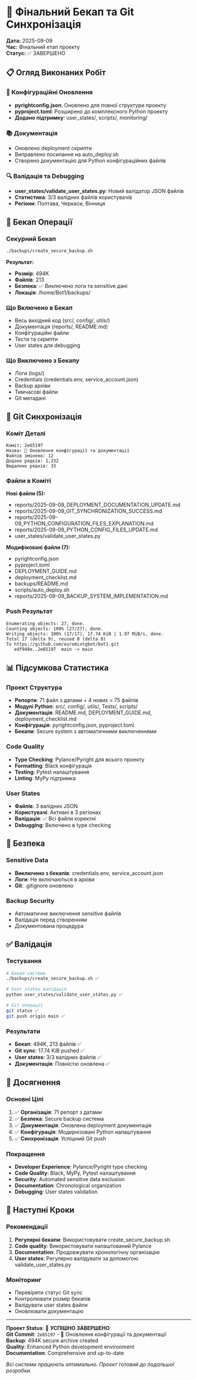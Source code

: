 # 🔄 Фінальний Бекап та Git Синхронізація
**Дата:** 2025-09-09  
**Час:** Фінальний етап проекту  
**Статус:** ✅ ЗАВЕРШЕНО  

## 📋 Огляд Виконаних Робіт

### 🔧 Конфігураційні Оновлення
- **pyrightconfig.json**: Оновлено для повної структури проекту
- **pyproject.toml**: Розширено до комплексного Python проекту
- **Додано підтримку**: user_states/, scripts/, monitoring/

### 📚 Документація
- Оновлено deployment скрипти
- Виправлено посилання на auto_deploy.sh
- Створено документацію для Python конфігураційних файлів

### 🔍 Валідація та Debugging
- **user_states/validate_user_states.py**: Новий валідатор JSON файлів
- **Статистика**: 3/3 валідних файлів користувачів
- **Регіони**: Полтава, Черкаси, Вінниця

## 💾 Бекап Операції

### Секурний Бекап
```bash
./backups/create_secure_backup.sh
```
**Результат:**
- **Розмір**: 494K
- **Файлів**: 213
- **Безпека**: ✅ Виключено логи та sensitive дані
- **Локація**: /home/Bot1/backups/

### Що Включено в Бекап
- Весь вихідний код (src/, config/, utils/)
- Документація (reports/, README.md)
- Конфігураційні файли
- Тести та скрипти
- User states для debugging

### Що Виключено з Бекапу
- Логи (logs/)
- Credentials (credentials.env, service_account.json)
- Backup архіви
- Тимчасові файли
- Git метадані

## 🔄 Git Синхронізація

### Коміт Деталі
```
Коміт: 2e65197
Назва: 🔧 Оновлення конфігурації та документації
Файлів змінено: 12
Додано рядків: 1,232
Видалено рядків: 33
```

### Файли в Коміті
**Нові файли (5):**
- reports/2025-09-09_DEPLOYMENT_DOCUMENTATION_UPDATE.md
- reports/2025-09-09_GIT_SYNCHRONIZATION_SUCCESS.md  
- reports/2025-09-09_PYTHON_CONFIGURATION_FILES_EXPLANATION.md
- reports/2025-09-09_PYTHON_CONFIG_FILES_UPDATE.md
- user_states/validate_user_states.py

**Модифіковані файли (7):**
- pyrightconfig.json
- pyproject.toml
- DEPLOYMENT_GUIDE.md
- deployment_checklist.md
- backups/README.md
- scripts/auto_deploy.sh
- reports/2025-09-09_BACKUP_SYSTEM_IMPLEMENTATION.md

### Push Результат
```
Enumerating objects: 27, done.
Counting objects: 100% (27/27), done.
Writing objects: 100% (17/17), 17.74 KiB | 1.97 MiB/s, done.
Total 17 (delta 9), reused 0 (delta 0)
To https://github.com/euromixtgbot/bot1.git
   edf948e..2e65197  main -> main
```

## 📊 Підсумкова Статистика

### Проект Структура
- **Репорти**: 71 файл з датами + 4 нових = 75 файлів
- **Модулі Python**: src/, config/, utils/, Tests/, scripts/
- **Документація**: README.md, DEPLOYMENT_GUIDE.md, deployment_checklist.md
- **Конфігурація**: pyrightconfig.json, pyproject.toml
- **Бекапи**: Secure system з автоматичними виключеннями

### Code Quality
- **Type Checking**: Pylance/Pyright для всього проекту
- **Formatting**: Black конфігурація
- **Testing**: Pytest налаштування  
- **Linting**: MyPy підтримка

### User States
- **Файлів**: 3 валідних JSON
- **Користувачі**: Активні в 3 регіонах
- **Валідація**: ✅ Всі файли коректні
- **Debugging**: Включено в type checking

## 🔐 Безпека

### Sensitive Data
- **Виключено з бекапів**: credentials.env, service_account.json
- **Логи**: Не включаються в архіви
- **Git**: .gitignore оновлено

### Backup Security
- Автоматичне виключення sensitive файлів
- Валідація перед створенням
- Документована процедура

## ✅ Валідація

### Тестування
```bash
# Бекап система
./backups/create_secure_backup.sh ✅

# User states валідація  
python user_states/validate_user_states.py ✅

# Git операції
git status ✅
git push origin main ✅
```

### Результати
- **Бекап**: 494K, 213 файлів ✅
- **Git sync**: 17.74 KiB pushed ✅  
- **User states**: 3/3 валідних файлів ✅
- **Документація**: Повністю оновлена ✅

## 🎯 Досягнення

### Основні Цілі
1. ✅ **Організація**: 71 репорт з датами
2. ✅ **Безпека**: Secure backup система
3. ✅ **Документація**: Оновлена deployment документація
4. ✅ **Конфігурація**: Модернізовані Python налаштування
5. ✅ **Синхронізація**: Успішний Git push

### Покращення
- **Developer Experience**: Pylance/Pyright type checking
- **Code Quality**: Black, MyPy, Pytest налаштування
- **Security**: Automated sensitive data exclusion
- **Documentation**: Chronological organization
- **Debugging**: User states validation

## 📝 Наступні Кроки

### Рекомендації
1. **Регулярні бекапи**: Використовувати create_secure_backup.sh
2. **Code quality**: Використовувати налаштований Pylance
3. **Documentation**: Продовжувати хронологічну організацію
4. **User states**: Регулярно валідувати за допомогою validate_user_states.py

### Моніторинг
- Перевіряти статус Git sync
- Контролювати розмір бекапів
- Валідувати user states файли
- Оновлювати документацію

---
**Проект Status**: 🎉 **УСПІШНО ЗАВЕРШЕНО**  
**Git Commit**: `2e65197` - 🔧 Оновлення конфігурації та документації  
**Backup**: 494K secure archive created  
**Quality**: Enhanced Python development environment  
**Documentation**: Comprehensive and up-to-date  

*Всі системи працюють оптимально. Проект готовий до подальшої розробки.*
